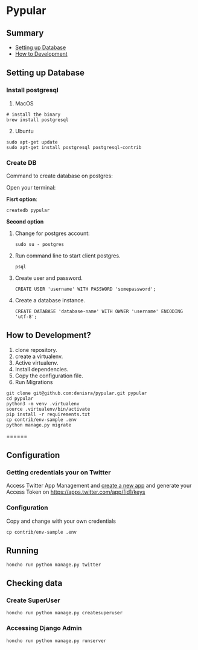 # Pypular

## Summary


- [Setting up Database](#setting-up-database)
- [How to Development](#how-to-development)

## Setting up Database

### Install postgresql

1. MacOS

```
# install the binary
brew install postgresql
```

2. Ubuntu

```
sudo apt-get update
sudo apt-get install postgresql postgresql-contrib
```

### Create DB

Command to create database on postgres:

Open your terminal:

**Fisrt option**:

```
createdb pypular
```

**Second option**

1. Change for postgres account:

    ```sudo su - postgres```
2. Run command line to start client postgres.

   ```psql```
3. Create user and password.

   ```CREATE USER 'username' WITH PASSWORD 'somepassword';```
4. Create a database instance.

   ```CREATE DATABASE 'database-name' WITH OWNER 'username' ENCODING 'utf-8';```

## How to Development?

1. clone repository.
2. create a virtualenv.
3. Active virtualenv.
4. Install dependencies.
5. Copy the configuration file.
6. Run Migrations
  
```
git clone git@github.com:denisra/pypular.git pypular  
cd pypular  
python3 -m venv .virtualenv  
source .virtualenv/bin/activate  
pip install -r requirements.txt  
cp contrib/env-sample .env  
python manage.py migrate
```
======


## Configuration

### Getting credentials your on Twitter

Access Twitter App Management and [create a new app](https://apps.twitter.com/app/new) and generate your Access Token on https://apps.twitter.com/app/[id]/keys

### Configuration

Copy and change with your own credentials

```
cp contrib/env-sample .env
```

## Running

```
honcho run python manage.py twitter
```

## Checking data

### Create SuperUser
```
honcho run python manage.py createsuperuser
```

### Accessing Django Admin
```
honcho run python manage.py runserver
```
